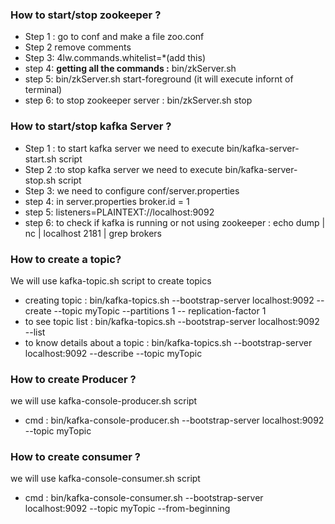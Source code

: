 <h3>How to start/stop zookeeper ? </h3>
<ul>
	<li>Step 1 : go to conf and make a file zoo.conf </li>
	<li>Step 2 remove comments </li>
	<li>Step 3:  4lw.commands.whitelist=*(add this)</li>
	<li>step 4: <b>getting all the commands :</b>  bin/zkServer.sh  </li>
	<li>step 5: bin/zkServer.sh start-foreground  (it will execute infornt of terminal) </li>
	<li>step 6: to stop zookeeper server : bin/zkServer.sh stop </li>
</ul>


<h3>How to start/stop kafka Server ? </h3>
<ul>
	<li>Step 1 : to start kafka server we need to execute bin/kafka-server-start.sh script  </li>
	<li>Step 2 :to stop kafka server we need to execute bin/kafka-server-stop.sh script </li>
	<li>Step 3: we need to configure conf/server.properties </li>
	<li>step 4: in server.properties broker.id = 1  </li>
	<li>step 5: listeners=PLAINTEXT://localhost:9092 </li>
	<li>step 6: to check if kafka is running or not using zookeeper : echo dump | nc | localhost 2181 | grep brokers </li>

</ul>

<h3> How to create a topic? </h3>
<p> We will use kafka-topic.sh script to create topics</p>
<ul>
	<li>creating topic : bin/kafka-topics.sh --bootstrap-server localhost:9092 --create --topic myTopic --partitions 1 -- replication-factor 1</li>
	<li>to see topic list : bin/kafka-topics.sh --bootstrap-server localhost:9092 --list</li>
	<li>to know details about a topic : bin/kafka-topics.sh --bootstrap-server localhost:9092 --describe --topic myTopic</li>
</ul>

<h3>How to create Producer ? </h3>
<p>we will use kafka-console-producer.sh script</p>
<ul>
	<li>cmd : bin/kafka-console-producer.sh --bootstrap-server localhost:9092 --topic myTopic </li>

</ul>



<h3>How to create consumer ? </h3>
<p>we will use kafka-console-consumer.sh script</p>
<ul>
	<li>cmd : bin/kafka-console-consumer.sh --bootstrap-server localhost:9092 --topic myTopic --from-beginning </li>
</ul>

